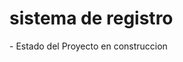 <!--descipcion del protecto -->
<h1> sistema de registro </h1>
 - Estado del Proyecto en construccion
